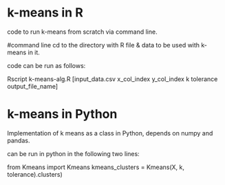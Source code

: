 # k-means in R
code to run k-means from scratch via command line.

#command line
cd to the directory with R file & data to be used with k-means in it.

code can be run as follows:

Rscript k-means-alg.R [input_data.csv x_col_index y_col_index k tolerance output_file_name]

# k-means in Python
Implementation of k means as a class in Python, depends on numpy and pandas.

can be run in python in the following two lines:

from Kmeans import Kmeans
kmeans_clusters = Kmeans(X, k, tolerance).clusters)
